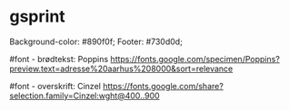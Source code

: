 # gsprint
Background-color: #890f0f;
Footer: #730d0d;

#font - brødtekst: Poppins
https://fonts.google.com/specimen/Poppins?preview.text=adresse%20aarhus%208000&sort=relevance 

#font - overskrift: Cinzel
https://fonts.google.com/share?selection.family=Cinzel:wght@400..900
